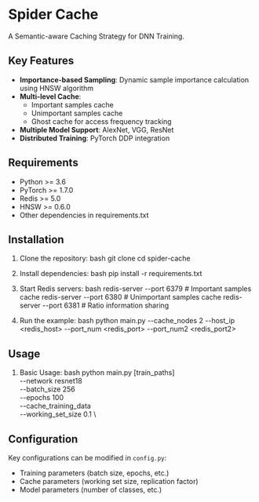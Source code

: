 # Spider Cache

A Semantic-aware Caching Strategy for DNN Training.


## Key Features

- **Importance-based Sampling**: Dynamic sample importance calculation using HNSW algorithm
- **Multi-level Cache**:
  - Important samples cache
  - Unimportant samples cache
  - Ghost cache for access frequency tracking
- **Multiple Model Support**: AlexNet, VGG, ResNet
- **Distributed Training**: PyTorch DDP integration

## Requirements

- Python >= 3.6
- PyTorch >= 1.7.0
- Redis >= 5.0
- HNSW >= 0.6.0
- Other dependencies in requirements.txt

## Installation
1. Clone the repository:
bash
git clone
cd spider-cache

2. Install dependencies:
bash
pip install -r requirements.txt

3. Start Redis servers:
bash
redis-server --port 6379 # Important samples cache
redis-server --port 6380 # Unimportant samples cache
redis-server --port 6381 # Ratio information sharing

4. Run the example:
bash
python main.py --cache_nodes 2 --host_ip <redis_host> --port_num <redis_port> --port_num2 <redis_port2>


## Usage

1. Basic Usage:
bash
python main.py [train_paths] \
--network resnet18 \
--batch_size 256 \
--epochs 100 \
--cache_training_data \
--working_set_size 0.1 \

## Configuration

Key configurations can be modified in `config.py`:
- Training parameters (batch size, epochs, etc.)
- Cache parameters (working set size, replication factor)
- Model parameters (number of classes, etc.)


